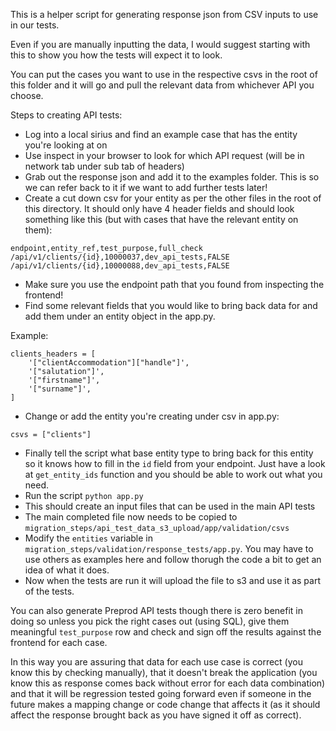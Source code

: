 This is a helper script for generating response json from CSV inputs to use in our tests.

Even if you are manually inputting the data, I would suggest starting with this to show you
how the tests will expect it to look.

You can put the cases you want to use in the respective csvs in the root of this folder and it will go and pull
the relevant data from whichever API you choose.

Steps to creating API tests:
- Log into a local sirius and find an example case that has the entity you're looking at on
- Use inspect in your browser to look for which API request (will be in network tab under sub tab of headers)
- Grab out the response json and add it to the examples folder. This is so we can refer back to it if we want to add
further tests later!
- Create a cut down csv for your entity as per the other files in the root of this directory.
It should only have 4 header fields and should look something like this (but with cases that have the relevant
entity on them):

```
endpoint,entity_ref,test_purpose,full_check
/api/v1/clients/{id},10000037,dev_api_tests,FALSE
/api/v1/clients/{id},10000088,dev_api_tests,FALSE
```

- Make sure you use the endpoint path that you found from inspecting the frontend!
- Find some relevant fields that you would like to bring back data for and add them under an entity
object in the app.py.

Example:
```
clients_headers = [
    '["clientAccommodation"]["handle"]',
    '["salutation"]',
    '["firstname"]',
    '["surname"]',
]
```

- Change or add the entity you're creating under csv in app.py:

```
csvs = ["clients"]
```

- Finally tell the script what base entity type to bring back for this entity so it knows how to fill in the `id` field
from your endpoint. Just have a look at `get_entity_ids` function and you should be able to work out what you need.
- Run the script `python app.py`
- This should create an input files that can be used in the main API tests
- The main completed file now needs to be copied to `migration_steps/api_test_data_s3_upload/app/validation/csvs`
- Modify the `entities` variable in `migration_steps/validation/response_tests/app.py`. You may have to use
others as examples here and follow thorugh the code a bit to get an idea of what it does.
- Now when the tests are run it will upload the file to s3 and use it as part of the tests.

You can also generate Preprod API tests though there is zero benefit in doing so unless you pick the right cases out
(using SQL), give them meaningful `test_purpose` row and check and sign off the results against the
frontend for each case.

In this way you are assuring that data for each use case is correct (you know this by checking manually), that it
doesn't break the application (you know this as response comes back without error for each data combination) and that
it will be regression tested going forward even if someone in the future
makes a mapping change or code change that affects it (as it should affect the response brought back as
you have signed it off as correct).
